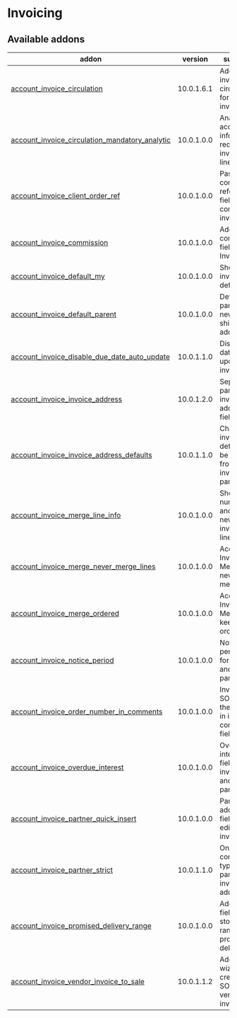 Invoicing
=========

[//]: # (addons)

Available addons
----------------
addon | version | summary
--- | --- | ---
[account_invoice_circulation](account_invoice_circulation/) | 10.0.1.6.1 | Adds invoice circulation for vendor invoices
[account_invoice_circulation_mandatory_analytic](account_invoice_circulation_mandatory_analytic/) | 10.0.1.0.0 | Analytic account info is required on invoice lines
[account_invoice_client_order_ref](account_invoice_client_order_ref/) | 10.0.1.0.0 | Pass SO core reference field's contents to invoice
[account_invoice_commission](account_invoice_commission/) | 10.0.1.0.0 | Add a commission field to the Invoice
[account_invoice_default_my](account_invoice_default_my/) | 10.0.1.0.0 | Show invoices by default
[account_invoice_default_parent](account_invoice_default_parent/) | 10.0.1.0.0 | Default parent for new shipping addresses
[account_invoice_disable_due_date_auto_update](account_invoice_disable_due_date_auto_update/) | 10.0.1.1.0 | Disable due date auto update on invoices
[account_invoice_invoice_address](account_invoice_invoice_address/) | 10.0.1.2.0 | Separates partner and invoice address fields
[account_invoice_invoice_address_defaults](account_invoice_invoice_address_defaults/) | 10.0.1.1.0 | Change invoice defaults to be fetched from invoicing partner
[account_invoice_merge_line_info](account_invoice_merge_line_info/) | 10.0.1.0.0 | Show order number and date on new invoice's lines
[account_invoice_merge_never_merge_lines](account_invoice_merge_never_merge_lines/) | 10.0.1.0.0 | Account Invoice Merge - never merge lines
[account_invoice_merge_ordered](account_invoice_merge_ordered/) | 10.0.1.0.0 | Account Invoice Merge - keep line order
[account_invoice_notice_period](account_invoice_notice_period/) | 10.0.1.0.0 | Notice period field for invoices and partners
[account_invoice_order_number_in_comments](account_invoice_order_number_in_comments/) | 10.0.1.0.0 | Invoicing a SO stores the order # in invoice's comment field
[account_invoice_overdue_interest](account_invoice_overdue_interest/) | 10.0.1.0.0 | Overdue interest % field for invoices and partners
[account_invoice_partner_quick_insert](account_invoice_partner_quick_insert/) | 10.0.1.0.0 | Partner address fields as editable on invoice
[account_invoice_partner_strict](account_invoice_partner_strict/) | 10.0.1.1.0 | Only allow correct type and parent for invoice addresses
[account_invoice_promised_delivery_range](account_invoice_promised_delivery_range/) | 10.0.1.0.0 | Adds new fields for storing date range of promised delivery
[account_invoice_vendor_invoice_to_sale](account_invoice_vendor_invoice_to_sale/) | 10.0.1.1.2 | Adds a wizard for creating a SO from vendor invoice

[//]: # (end addons)
